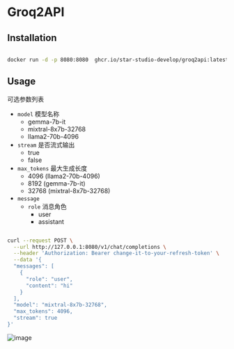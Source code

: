 # Groq2API

## Installation

```bash

docker run -d -p 8080:8080  ghcr.io/star-studio-develop/groq2api:latest

```

## Usage

可选参数列表

- `model` 模型名称
  - gemma-7b-it
  - mixtral-8x7b-32768
  - llama2-70b-4096
- `stream` 是否流式输出
  - true
  - false
- `max_tokens` 最大生成长度
  - 4096 (llama2-70b-4096) 
  - 8192 (gemma-7b-it)
  - 32768 (mixtral-8x7b-32768)
- `message`
  - `role` 消息角色
    - user
    - assistant
```bash

curl --request POST \
  --url http://127.0.0.1:8080/v1/chat/completions \
  --header 'Authorization: Bearer change-it-to-your-refresh-token' \
  --data '{
  "messages": [
    {
      "role": "user",
      "content": "hi"
    }
  ],
  "model": "mixtral-8x7b-32768",
  "max_tokens": 4096,
  "stream": true
}'

```

![image](https://github.com/Star-Studio-Develop/Groq2API/assets/148524140/adedf992-864a-47b1-9201-d53717befd4a)

